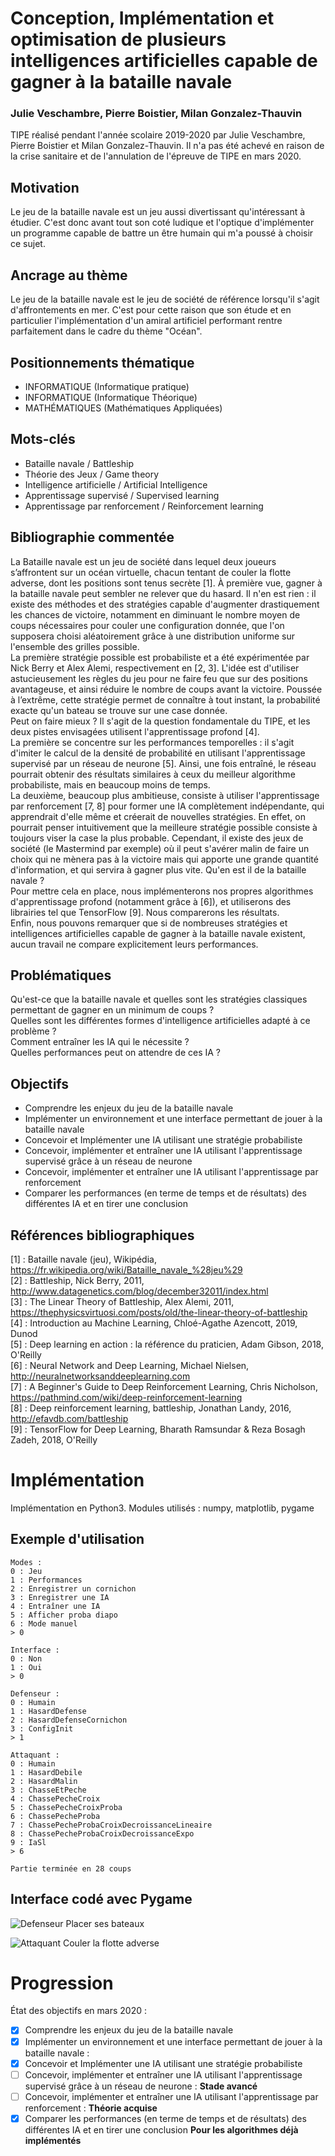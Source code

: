 # Conception, Implémentation et optimisation de plusieurs intelligences artificielles capable de gagner à la bataille navale

### Julie Veschambre, Pierre Boistier, Milan Gonzalez-Thauvin

TIPE réalisé pendant l'année scolaire 2019-2020 par Julie Veschambre, Pierre Boistier et Milan Gonzalez-Thauvin. Il n'a pas été achevé en raison de la crise sanitaire et de l'annulation de l'épreuve de TIPE en mars 2020.


## Motivation
Le jeu de la bataille navale est un jeu aussi divertissant qu'intéressant à étudier. C'est donc avant tout son coté ludique et l'optique d'implémenter un programme capable de battre un être humain qui m'a poussé à choisir ce sujet.


## Ancrage au thème
Le jeu de la bataille navale est le jeu de société de référence lorsqu'il s'agit d'affrontements en mer. C'est pour cette raison que son étude et en particulier l'implémentation d'un amiral artificiel performant rentre parfaitement dans le cadre du thème "Océan".

## Positionnements thématique
* INFORMATIQUE (Informatique pratique)
* INFORMATIQUE (Informatique Théorique)
* MATHÉMATIQUES (Mathématiques Appliquées)

## Mots-clés
* Bataille navale / Battleship
* Théorie des Jeux / Game theory
* Intelligence artificielle / Artificial Intelligence
* Apprentissage supervisé / Supervised learning
* Apprentissage par renforcement / Reinforcement learning


## Bibliographie commentée
La Bataille navale est un jeu de société dans lequel deux joueurs s’affrontent sur un océan virtuelle, chacun tentant de couler la flotte adverse, dont les positions sont tenus secrète [1]. À première vue, gagner à la bataille navale peut sembler ne relever que du hasard. Il n'en est rien : il existe des méthodes et des stratégies capable d'augmenter drastiquement les chances de victoire, notamment en diminuant le nombre moyen de coups nécessaires pour couler une configuration donnée, que l'on supposera choisi aléatoirement grâce à une distribution uniforme sur l'ensemble des grilles possible.  
La première stratégie possible est probabiliste et a été expérimentée par Nick Berry et Alex Alemi, respectivement en [2, 3]. L'idée est d'utiliser astucieusement les règles du jeu pour ne faire feu que sur des positions avantageuse, et ainsi réduire le nombre de coups avant la victoire. Poussée à l’extrême, cette stratégie permet de connaître à tout instant, la probabilité exacte qu'un bateau se trouve sur une case donnée.  
Peut on faire mieux ? Il s'agit de la question fondamentale du TIPE, et les deux pistes envisagées utilisent l'apprentissage profond [4].  
La première se concentre sur les performances temporelles : il s'agit d'imiter le calcul de la densité de probabilité en utilisant l'apprentissage supervisé par un réseau de neurone [5]. Ainsi, une fois entraîné, le réseau pourrait obtenir des résultats similaires à ceux du meilleur algorithme probabiliste, mais en beaucoup moins de temps.  
La deuxième, beaucoup plus ambitieuse, consiste à utiliser l'apprentissage par renforcement [7, 8] pour former une IA complètement indépendante, qui apprendrait d'elle même et créerait de nouvelles stratégies. En effet, on pourrait penser intuitivement que la meilleure stratégie possible consiste à toujours viser la case la plus probable. Cependant, il existe des jeux de société (le Mastermind par exemple) où il peut s'avérer malin de faire un choix qui ne mènera pas à la victoire mais qui apporte une grande quantité d'information, et qui servira à gagner plus vite. Qu'en est il de la bataille navale ?  
Pour mettre cela en place, nous implémenterons nos propres algorithmes d'apprentissage profond (notamment grâce à [6]), et utiliserons des librairies tel que TensorFlow [9]. Nous comparerons les résultats.  
Enfin, nous pouvons remarquer que si de nombreuses stratégies et intelligences artificielles capable de gagner à la bataille navale existent, aucun travail ne compare explicitement leurs performances.

## Problématiques
Qu'est-ce que la bataille navale et quelles sont les stratégies classiques permettant de gagner en un minimum de coups ?  
Quelles sont les différentes formes d'intelligence artificielles adapté à ce problème ?  
Comment entraîner les IA qui le nécessite ?  
Quelles performances peut on attendre de ces IA ?

## Objectifs
* Comprendre les enjeux du jeu de la bataille navale
* Implémenter un environnement et une interface permettant de jouer à la bataille navale
* Concevoir et Implémenter une IA utilisant une stratégie probabiliste
* Concevoir, implémenter et entraîner une IA utilisant l'apprentissage supervisé grâce à un réseau de neurone
* Concevoir, implémenter et entraîner une IA utilisant l'apprentissage par renforcement
* Comparer les performances (en terme de temps et de résultats) des différentes IA et en tirer une conclusion

## Références bibliographiques
\[1] : Bataille navale (jeu), Wikipédia, https://fr.wikipedia.org/wiki/Bataille_navale_%28jeu%29  
\[2] : Battleship, Nick Berry, 2011, http://www.datagenetics.com/blog/december32011/index.html  
\[3] : The Linear Theory of Battleship, Alex Alemi, 2011, https://thephysicsvirtuosi.com/posts/old/the-linear-theory-of-battleship  
\[4] : Introduction au Machine Learning, Chloé-Agathe Azencott, 2019, Dunod  
\[5] : Deep learning en action : la référence du praticien, Adam Gibson, 2018, O'Reilly  
\[6] : Neural Network and Deep Learning, Michael Nielsen, http://neuralnetworksanddeeplearning.com  
\[7] : A Beginner's Guide to Deep Reinforcement Learning, Chris Nicholson, https://pathmind.com/wiki/deep-reinforcement-learning  
\[8] : Deep reinforcement learning, battleship, Jonathan Landy, 2016, http://efavdb.com/battleship  
\[9] : TensorFlow for Deep Learning, Bharath Ramsundar & Reza Bosagh Zadeh, 2018, O'Reilly


# Implémentation

Implémentation en Python3. Modules utilisés : numpy, matplotlib, pygame

## Exemple d'utilisation

```
Modes :
0 : Jeu
1 : Performances
2 : Enregistrer un cornichon
3 : Enregistrer une IA
4 : Entraîner une IA
5 : Afficher proba diapo
6 : Mode manuel
> 0

Interface :
0 : Non
1 : Oui
> 0

Defenseur :
0 : Humain
1 : HasardDefense
2 : HasardDefenseCornichon
3 : ConfigInit
> 1

Attaquant :
0 : Humain
1 : HasardDebile
2 : HasardMalin
3 : ChasseEtPeche
4 : ChassePecheCroix
5 : ChassePecheCroixProba
6 : ChassePecheProba
7 : ChassePecheProbaCroixDecroissanceLineaire
8 : ChassePecheProbaCroixDecroissanceExpo
9 : IaSl
> 6

Partie terminée en 28 coups
```

## Interface codé avec Pygame

![Defenseur](presentations/Milan/defense.png)
Placer ses bateaux

![Attaquant](presentations/Milan/attaque.png)
Couler la flotte adverse

# Progression

État des objectifs en mars 2020 :
- [x] Comprendre les enjeux du jeu de la bataille navale
- [x] Implémenter un environnement et une interface permettant de jouer à la bataille navale :
- [x] Concevoir et Implémenter une IA utilisant une stratégie probabiliste
- [ ] Concevoir, implémenter et entraîner une IA utilisant l'apprentissage supervisé grâce à un réseau de neurone : **Stade avancé**
- [ ] Concevoir, implémenter et entraîner une IA utilisant l'apprentissage par renforcement : **Théorie acquise**
- [x] Comparer les performances (en terme de temps et de résultats) des différentes IA et en tirer une conclusion **Pour les algorithmes déjà implémentés**
